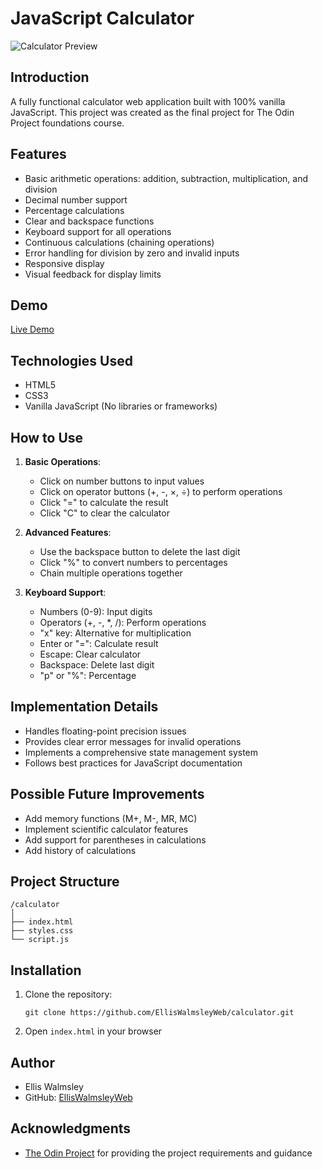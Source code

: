 # JavaScript Calculator

![Calculator Preview](https://github.com/user-attachments/assets/a55923c2-2702-41bf-96fa-93f9c63d7a83)

## Introduction
A fully functional calculator web application built with 100% vanilla JavaScript. This project was created as the final project for The Odin Project foundations course.

## Features
- Basic arithmetic operations: addition, subtraction, multiplication, and division
- Decimal number support
- Percentage calculations
- Clear and backspace functions
- Keyboard support for all operations
- Continuous calculations (chaining operations)
- Error handling for division by zero and invalid inputs
- Responsive display
- Visual feedback for display limits

## Demo
[Live Demo](https://elliswalmsleyweb.github.io/Calculator/)

## Technologies Used
- HTML5
- CSS3
- Vanilla JavaScript (No libraries or frameworks)

## How to Use
1. **Basic Operations**:
   - Click on number buttons to input values
   - Click on operator buttons (+, -, ×, ÷) to perform operations
   - Click "=" to calculate the result
   - Click "C" to clear the calculator

2. **Advanced Features**:
   - Use the backspace button to delete the last digit
   - Click "%" to convert numbers to percentages
   - Chain multiple operations together

3. **Keyboard Support**:
   - Numbers (0-9): Input digits
   - Operators (+, -, *, /): Perform operations
   - "x" key: Alternative for multiplication
   - Enter or "=": Calculate result
   - Escape: Clear calculator
   - Backspace: Delete last digit
   - "p" or "%": Percentage

## Implementation Details
- Handles floating-point precision issues
- Provides clear error messages for invalid operations
- Implements a comprehensive state management system
- Follows best practices for JavaScript documentation

## Possible Future Improvements
- Add memory functions (M+, M-, MR, MC)
- Implement scientific calculator features
- Add support for parentheses in calculations
- Add history of calculations

## Project Structure
```
/calculator
│
├── index.html
├── styles.css
└── script.js
```

## Installation
1. Clone the repository:
   ```
   git clone https://github.com/EllisWalmsleyWeb/calculator.git
   ```
2. Open `index.html` in your browser

## Author
- Ellis Walmsley
- GitHub: [EllisWalmsleyWeb](https://github.com/EllisWalmsleyWeb)

## Acknowledgments
- [The Odin Project](https://www.theodinproject.com/) for providing the project requirements and guidance

